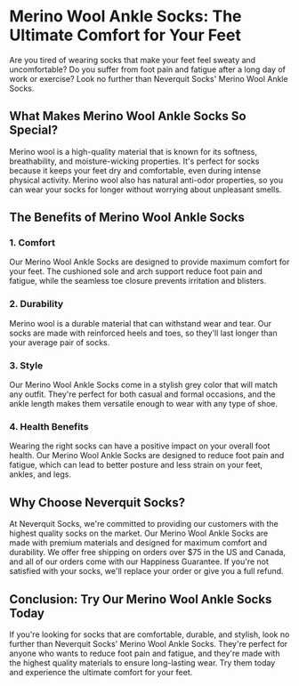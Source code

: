 # Merino Wool Ankle Socks: The Ultimate Comfort for Your Feet

Are you tired of wearing socks that make your feet feel sweaty and uncomfortable? Do you suffer from foot pain and fatigue after a long day of work or exercise? Look no further than Neverquit Socks' Merino Wool Ankle Socks.

## What Makes Merino Wool Ankle Socks So Special?

Merino wool is a high-quality material that is known for its softness, breathability, and moisture-wicking properties. It's perfect for socks because it keeps your feet dry and comfortable, even during intense physical activity. Merino wool also has natural anti-odor properties, so you can wear your socks for longer without worrying about unpleasant smells.

## The Benefits of Merino Wool Ankle Socks

### 1. Comfort

Our Merino Wool Ankle Socks are designed to provide maximum comfort for your feet. The cushioned sole and arch support reduce foot pain and fatigue, while the seamless toe closure prevents irritation and blisters.

### 2. Durability

Merino wool is a durable material that can withstand wear and tear. Our socks are made with reinforced heels and toes, so they'll last longer than your average pair of socks.

### 3. Style

Our Merino Wool Ankle Socks come in a stylish grey color that will match any outfit. They're perfect for both casual and formal occasions, and the ankle length makes them versatile enough to wear with any type of shoe.

### 4. Health Benefits

Wearing the right socks can have a positive impact on your overall foot health. Our Merino Wool Ankle Socks are designed to reduce foot pain and fatigue, which can lead to better posture and less strain on your feet, ankles, and legs.

## Why Choose Neverquit Socks?

At Neverquit Socks, we're committed to providing our customers with the highest quality socks on the market. Our Merino Wool Ankle Socks are made with premium materials and designed for maximum comfort and durability. We offer free shipping on orders over $75 in the US and Canada, and all of our orders come with our Happiness Guarantee. If you're not satisfied with your socks, we'll replace your order or give you a full refund.

## Conclusion: Try Our Merino Wool Ankle Socks Today

If you're looking for socks that are comfortable, durable, and stylish, look no further than Neverquit Socks' Merino Wool Ankle Socks. They're perfect for anyone who wants to reduce foot pain and fatigue, and they're made with the highest quality materials to ensure long-lasting wear. Try them today and experience the ultimate comfort for your feet.
